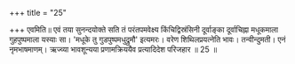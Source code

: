 +++
title = "25"

+++
एवमिति॥ एवं तया सुनन्दयोक्ते सति तं परंतपमवेक्ष्य किंचिद्विस्रंसिनी दूर्वाङ्का दूर्वाचिह्ना मधूकमाला गुहपुष्पमाला यस्याः सा। 'मधूके तु गुडपुष्पमधुद्रुमौ' इत्यमरः। वरेण शिथिलप्रयत्नेति भावः। तन्वीन्दुमती। एनं नृमभाषमाणम्। ऋज्व्या भावशून्यया प्रणामक्रिययैव प्रत्यादिदेश परिजहार ॥ 25 ॥